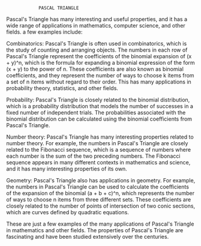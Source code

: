                 PASCAL TRIANGLE
Pascal's Triangle has many interesting and useful properties, and it has a wide range of applications in mathematics, computer science, and other fields. a few examples include:

Combinatorics: Pascal's Triangle is often used in combinatorics, which is the study of counting and arranging objects. The numbers in each row of Pascal's Triangle represent the coefficients of the binomial expansion of (x + y)^n, which is the formula for expanding a binomial expression of the form (x + y) to the power of n. These coefficients are also known as binomial coefficients, and they represent the number of ways to choose k items from a set of n items without regard to their order. This has many applications in probability theory, statistics, and other fields.

Probability: Pascal's Triangle is closely related to the binomial distribution, which is a probability distribution that models the number of successes in a fixed number of independent trials. The probabilities associated with the binomial distribution can be calculated using the binomial coefficients from Pascal's Triangle.

Number theory: Pascal's Triangle has many interesting properties related to number theory. For example, the numbers in Pascal's Triangle are closely related to the Fibonacci sequence, which is a sequence of numbers where each number is the sum of the two preceding numbers. The Fibonacci sequence appears in many different contexts in mathematics and science, and it has many interesting properties of its own.

Geometry: Pascal's Triangle also has applications in geometry. For example, the numbers in Pascal's Triangle can be used to calculate the coefficients of the expansion of the binomial (a + b + c)^n, which represents the number of ways to choose n items from three different sets. These coefficients are closely related to the number of points of intersection of two conic sections, which are curves defined by quadratic equations.

These are just a few examples of the many applications of Pascal's Triangle in mathematics and other fields. The properties of Pascal's Triangle are fascinating and have been studied extensively over the centuries.
